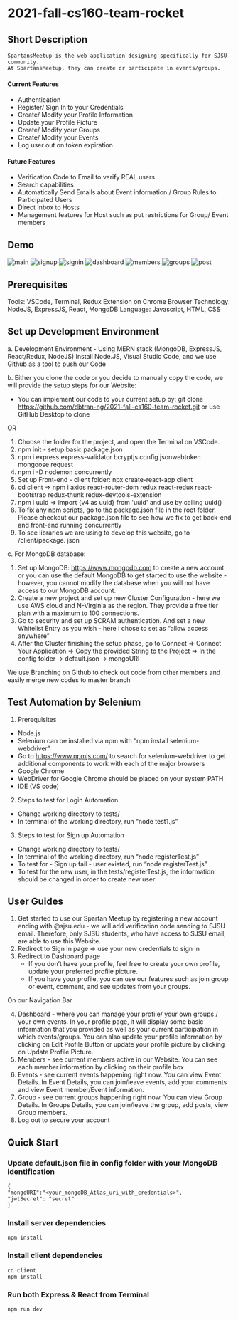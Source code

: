 # 2021-fall-cs160-team-rocket
## Short Description
    SpartansMeetup is the web application designing specifically for SJSU community.
    At SpartansMeetup, they can create or participate in events/groups. 
#### Current Features
- Authentication
- Register/ Sign In to your Credentials
- Create/ Modify your Profile Information
- Update your Profile Picture
- Create/ Modify your Groups
- Create/ Modify your Events
- Log user out on token expiration
#### Future Features
- Verification Code to Email to verify REAL users
- Search capabilities
- Automatically Send Emails about Event information / Group Rules to Participated Users
- Direct Inbox to Hosts
- Management features for Host such as put restrictions for Group/ Event members

## Demo
![main](https://user-images.githubusercontent.com/70964027/144965663-1ae73be1-e174-47b0-96ec-8ea3ae5ea175.png)
![signup](https://user-images.githubusercontent.com/70964027/144965602-c0d64d95-3d5b-48e0-94d2-b0fb978a14ff.png)
![signin](https://user-images.githubusercontent.com/70964027/144965658-4aa2fa45-8646-4130-87d6-b5c64c48da53.png)
![dashboard](https://user-images.githubusercontent.com/70964027/144965674-24bc1337-9230-4b66-b20f-ec778f52dcba.png)
![members](https://user-images.githubusercontent.com/70964027/144965677-db34b553-a6c6-43b2-8bba-70b316b2bce2.png)
![groups](https://user-images.githubusercontent.com/70964027/144965678-7275dde7-6dd5-4ea0-b6f1-1204b35c0ad6.png)
![post](https://user-images.githubusercontent.com/70964027/144965681-bd69c178-88fb-4613-aec1-8201a25d4b20.png)

## Prerequisites

Tools: VSCode, Terminal, Redux Extension on Chrome Browser
Technology: NodeJS, ExpressJS, React, MongoDB
Language: Javascript, HTML, CSS

## Set up Development Environment

a. Development Environment - Using MERN stack (MongoDB, ExpressJS, React/Redux, NodeJS)
Install Node.JS, Visual Studio Code, and we use Github as a tool to push our Code

b. Either you clone the code or you decide to manually copy the code, we will provide the setup steps for our Website:

- You can implement our code to your current setup by: git clone https://github.com/dbtran-ng/2021-fall-cs160-team-rocket.git or use GitHub Desktop to clone 

OR

1. Choose the folder for the project, and open the Terminal on VSCode.
2. npm init - setup basic package.json 
3. npm i express express-validator bcryptjs config jsonwebtoken mongoose request
4. npm i -D nodemon concurrently
5. Set up Front-end - client folder: npx create-react-app client
6. cd client => npm i axios react-router-dom redux react-redux react-bootstrap redux-thunk redux-devtools-extension
7. npm i uuid => import {v4 as uuid} from 'uuid' and use by calling uuid()
8. To fix any npm scripts, go to the package.json file in the root folder. Please checkout our package.json file to see how we fix to get back-end and front-end running concurrently
9. To see libraries we are using to develop this website, go to /client/package. json


c.  For MongoDB database:
1. Set up MongoDB: https://www.mongodb.com to create a new account or you can use the default MongoDB to get started to use the website - however, you cannot modify the database when you will not have access to our MongoDB account.
2. Create a new  project and set up new Cluster Configuration - here we use AWS cloud and N-Virginia as the region. They provide a free tier plan with a maximum to 100 connections.
3. Go to security and set up SCRAM authentication. And set a new Whitelist Entry as you wish - here I chose to set as “allow access anywhere”
4. After the Cluster finishing the setup phase, go to Connect => Connect Your Application => Copy the provided String to the Project  => In the config folder -> default.json -> mongoURI 

We use Branching on Github to check out code from other members and easily merge new codes to master branch


## Test Automation by Selenium
1. Prerequisites
- Node.js
- Selenium can be installed via npm with “npm install selenium-webdriver”
- Go to https://www.npmjs.com/ to search for selenium-webdriver to get additional components to work with each of the major browsers
- Google Chrome
- WebDriver for Google Chrome should be placed on your system PATH
- IDE (VS code)
2. Steps to test for Login Automation
- Change working directory to tests/
- In terminal of the working directory, run “node test1.js”
3. Steps to test for Sign up Automation
- Change working directory to tests/
- In terminal of the working directory, run “node registerTest.js”
- To test for - Sign up fail - user existed, run “node registerTest.js”
- To test for the new user, in the tests/registerTest.js, the information should be changed in order to create new user

## User Guides

1. Get started to use our Spartan Meetup by registering a new account ending with @sjsu.edu - we will add verification code sending to SJSU email. Therefore, only SJSU students, who have access to SJSU email, are able to use this Website.
2. Redirect to Sign In page => use your new credentials to sign in 
3. Redirect to Dashboard page 
    - If you don’t have your profile, feel free to create your own profile, update your preferred profile picture.
    - If you have your profile, you can use our features such as join group or event, comment, and see updates from your groups.

On our Navigation Bar

4. Dashboard - where you can manage your profile/ your own groups / your own events. In your profile page, it will display some basic information that you provided as well as  your current participation in which events/groups. You can also update your profile information by clicking on Edit Profile Button or update your profile picture by clicking on Update Profile Picture.
5. Members - see current members active in our Website. You can see each member information by clicking on their profile box
6. Events - see current events happening right now. You can view Event Details. 
In Event Details, you can join/leave events, add your comments and view Event member/Event information.
7. Group - see current groups happening right now. You can view Group Details.
In Groups Details, you can join/leave the group, add posts, view Group members.
8. Log out to secure your account

## Quick Start
### Update default.json file in config folder with your MongoDB identification
    {
    "mongoURI":"<your_mongoDB_Atlas_uri_with_credentials>",
    "jwtSecret": "secret"
    }
### Install server dependencies
    npm install
### Install client dependencies
    cd client
    npm install
### Run both Express & React from Terminal
    npm run dev
